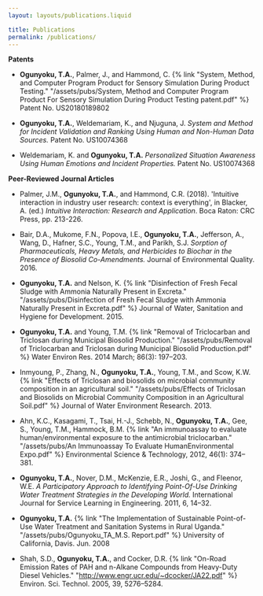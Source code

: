 ```yaml
---
layout: layouts/publications.liquid

title: Publications
permalink: /publications/
---
```

**Patents**
- **Ogunyoku, T.A.**, Palmer, J., and Hammond, C. {% link "System, Method, and Computer Program Product for Sensory Simulation During Product Testing." "/assets/pubs/System, Method and Computer Program Product For Sensory Simulation During Product Testing patent.pdf" %} Patent No. US20180189802

- **Ogunyoku, T.A.**, Weldemariam, K., and Njuguna, J. *System and Method for Incident Validation and Ranking Using Human and Non-Human Data Sources.* Patent No. US10074368

- Weldemariam, K. and **Ogunyoku, T.A.** *Personalized Situation Awareness Using Human Emotions and Incident Properties.* Patent No. US10074368

**Peer-Reviewed Journal Articles**
- Palmer, J.M., **Ogunyoku, T.A.**, and Hammond, C.R. (2018). 'Intuitive interaction in industry user research: context is everything', in Blacker, A. (ed.) *Intuitive Interaction: Research and Application*. Boca Raton: CRC Press, pp. 213-226.

- Bair, D.A., Mukome, F.N., Popova, I.E., **Ogunyoku, T.A.**, Jefferson, A., Wang, D., Hafner, S.C., Young, T.M., and Parikh, S.J. *Sorption of Pharmaceuticals, Heavy Metals, and Herbicides to Biochar in the Presence of Biosolid Co-Amendments.* Journal of Environmental Quality. 2016.

- **Ogunyoku, T.A.** and Nelson, K. {% link "Disinfection of Fresh Fecal Sludge with Ammonia Naturally Present in Excreta." "/assets/pubs/Disinfection of Fresh Fecal Sludge with Ammonia Naturally Present in Excreta.pdf" %} Journal of Water, Sanitation and Hygiene for Development. 2015.

- **Ogunyoku, T.A.** and Young, T.M. {% link "Removal of Triclocarban and Triclosan during Municipal Biosolid Production." "/assets/pubs/Removal of Triclocarban and Triclosan during Municipal Biosolid Production.pdf" %} Water Environ Res. 2014 March; 86(3): 197–203.

- Inmyoung, P., Zhang, N., **Ogunyoku, T.A.**, Young, T.M., and Scow, K.W. {% link "Effects of Triclosan and biosolids on microbial community composition in an agricultural soil." "/assets/pubs/Effects of Triclosan and Biosolids on Microbial Community Composition in an Agricultural Soil.pdf" %} Journal of Water Environment Research. 2013.

- Ahn, K.C., Kasagami, T., Tsai, H.-J., Schebb, N., **Ogunyoku, T.A.**, Gee, S., Young, T.M., Hammock, B.M. {% link "An immunoassay to evaluate human/environmental exposure to the antimicrobial triclocarban." "/assets/pubs/An Immunoassay To Evaluate HumanEnvironmental Expo.pdf" %} Environmental Science & Technology, 2012, 46(1): 374–381.

- **Ogunyoku, T.A.**, Nover, D.M., McKenzie, E.R., Joshi, G., and Fleenor, W.E. *A Participatory Approach to Identifying Point-Of-Use Drinking Water Treatment Strategies in the Developing World.* International Journal for Service Learning in Engineering. 2011, 6, 14–32.

- **Ogunyoku, T.A.** {% link "The Implementation of Sustainable Point-of-Use Water Treatment and Sanitation Systems in Rural Uganda." "/assets/pubs/Ogunyoku_TA_M.S. Report.pdf" %} University of California, Davis. Jun. 2008

- Shah, S.D., **Ogunyoku, T.A.**, and Cocker, D.R. {% link "On-Road Emission Rates of PAH and n-Alkane Compounds from Heavy-Duty Diesel Vehicles." "http://www.engr.ucr.edu/~dcocker/JA22.pdf" %} Environ. Sci. Technol. 2005, 39, 5276–5284.
